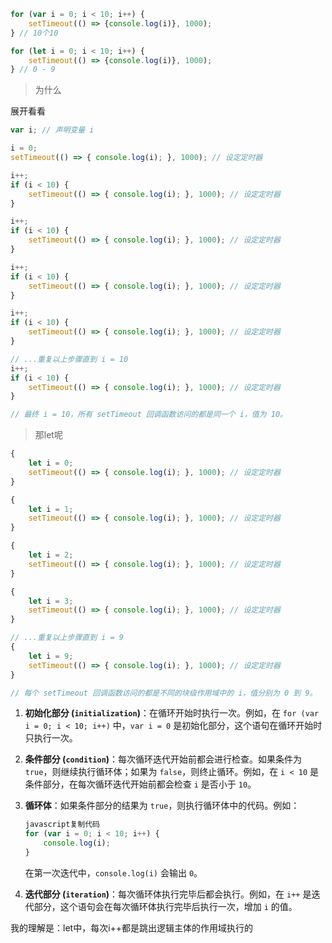 
```javascript
for (var i = 0; i < 10; i++) {
    setTimeout(() => {console.log(i)}, 1000);
} // 10个10

for (let i = 0; i < 10; i++) {
    setTimeout(() => {console.log(i)}, 1000);
} // 0 - 9
```

> 为什么

展开看看


```javascript
var i; // 声明变量 i

i = 0;
setTimeout(() => { console.log(i); }, 1000); // 设定定时器

i++;
if (i < 10) {
    setTimeout(() => { console.log(i); }, 1000); // 设定定时器
}

i++;
if (i < 10) {
    setTimeout(() => { console.log(i); }, 1000); // 设定定时器
}

i++;
if (i < 10) {
    setTimeout(() => { console.log(i); }, 1000); // 设定定时器
}

i++;
if (i < 10) {
    setTimeout(() => { console.log(i); }, 1000); // 设定定时器
}

// ...重复以上步骤直到 i = 10
i++;
if (i < 10) {
    setTimeout(() => { console.log(i); }, 1000); // 设定定时器
}

// 最终 i = 10，所有 setTimeout 回调函数访问的都是同一个 i，值为 10。
```

> 那let呢

```javascript
{
    let i = 0;
    setTimeout(() => { console.log(i); }, 1000); // 设定定时器
}

{
    let i = 1;
    setTimeout(() => { console.log(i); }, 1000); // 设定定时器
}

{
    let i = 2;
    setTimeout(() => { console.log(i); }, 1000); // 设定定时器
}

{
    let i = 3;
    setTimeout(() => { console.log(i); }, 1000); // 设定定时器
}

// ...重复以上步骤直到 i = 9
{
    let i = 9;
    setTimeout(() => { console.log(i); }, 1000); // 设定定时器
}

// 每个 setTimeout 回调函数访问的都是不同的块级作用域中的 i，值分别为 0 到 9。
```

1. **初始化部分 (****`initialization`****)**：在循环开始时执行一次。例如，在 `for (var i = 0; i < 10; i++)` 中，`var i = 0` 是初始化部分，这个语句在循环开始时只执行一次。
2. **条件部分 (****`condition`****)**：每次循环迭代开始前都会进行检查。如果条件为 `true`，则继续执行循环体；如果为 `false`，则终止循环。例如，在 `i < 10` 是条件部分，在每次循环迭代开始前都会检查 `i` 是否小于 `10`。
3. **循环体**：如果条件部分的结果为 `true`，则执行循环体中的代码。例如：

    ```javascript
    javascript复制代码
    for (var i = 0; i < 10; i++) {
        console.log(i);
    }
    ```


    在第一次迭代中，`console.log(i)` 会输出 `0`。

4. **迭代部分 (****`iteration`****)**：每次循环体执行完毕后都会执行。例如，在 `i++` 是迭代部分，这个语句会在每次循环体执行完毕后执行一次，增加 `i` 的值。

我的理解是：let中，每次i++都是跳出逻辑主体的作用域执行的

